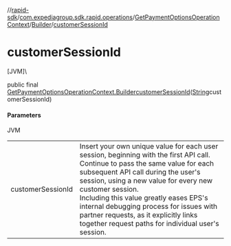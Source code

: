 //[rapid-sdk](../../../../index.md)/[com.expediagroup.sdk.rapid.operations](../../index.md)/[GetPaymentOptionsOperationContext](../index.md)/[Builder](index.md)/[customerSessionId](customer-session-id.md)

# customerSessionId

[JVM]\

public final [GetPaymentOptionsOperationContext.Builder](index.md)[customerSessionId](customer-session-id.md)([String](https://docs.oracle.com/javase/8/docs/api/java/lang/String.html)customerSessionId)

#### Parameters

JVM

| | |
|---|---|
| customerSessionId | Insert your own unique value for each user session, beginning with the first API call. Continue to pass the same value for each subsequent API call during the user's session, using a new value for every new customer session.<br> Including this value greatly eases EPS's internal debugging process for issues with partner requests, as it explicitly links together request paths for individual user's session. |
